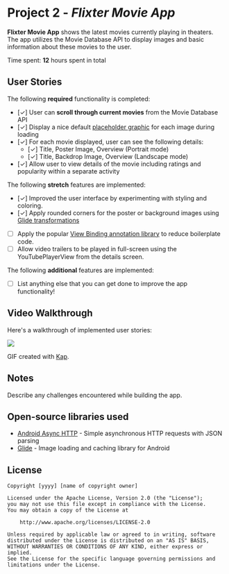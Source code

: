 # Project 2 - *Flixter Movie App*

**Flixter Movie App** shows the latest movies currently playing in theaters. The app utilizes the Movie Database API to display images and basic information about these movies to the user.

Time spent: **12** hours spent in total

## User Stories

The following **required** functionality is completed:

* [✓] User can **scroll through current movies** from the Movie Database API
* [✓] Display a nice default [placeholder graphic](https://guides.codepath.org/android/Displaying-Images-with-the-Glide-Library#advanced-usage) for each image during loading
* [✓] For each movie displayed, user can see the following details:
  * [✓] Title, Poster Image, Overview (Portrait mode)
  * [✓] Title, Backdrop Image, Overview (Landscape mode)
* [✓] Allow user to view details of the movie including ratings and popularity within a separate activity

The following **stretch** features are implemented:

* [✓] Improved the user interface by experimenting with styling and coloring.
* [✓] Apply rounded corners for the poster or background images using [Glide transformations](https://guides.codepath.org/android/Displaying-Images-with-the-Glide-Library#transformations)
* [ ] Apply the popular [View Binding annotation library](http://guides.codepath.org/android/Reducing-View-Boilerplate-with-ViewBinding) to reduce boilerplate code.
* [ ] Allow video trailers to be played in full-screen using the YouTubePlayerView from the details screen.

The following **additional** features are implemented:

* [ ] List anything else that you can get done to improve the app functionality!

## Video Walkthrough

Here's a walkthrough of implemented user stories:

![](https://github.com/CoderAbdiaziz/Flixter/blob/master/Flixter.gif)

GIF created with [Kap](https://getkap.co/).

## Notes

Describe any challenges encountered while building the app.

## Open-source libraries used

- [Android Async HTTP](https://github.com/loopj/android-async-http) - Simple asynchronous HTTP requests with JSON parsing
- [Glide](https://github.com/bumptech/glide) - Image loading and caching library for Android

## License

    Copyright [yyyy] [name of copyright owner]

    Licensed under the Apache License, Version 2.0 (the "License");
    you may not use this file except in compliance with the License.
    You may obtain a copy of the License at

        http://www.apache.org/licenses/LICENSE-2.0

    Unless required by applicable law or agreed to in writing, software
    distributed under the License is distributed on an "AS IS" BASIS,
    WITHOUT WARRANTIES OR CONDITIONS OF ANY KIND, either express or implied.
    See the License for the specific language governing permissions and
    limitations under the License.

